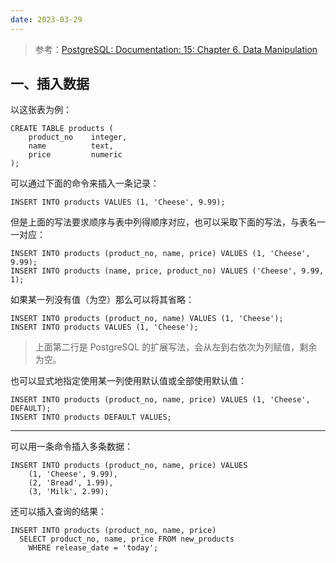 ```yaml
---
date: 2023-03-29
---
```


> 参考：[PostgreSQL: Documentation: 15: Chapter 6. Data Manipulation](https://www.postgresql.org/docs/15/dml.html)

## 一、插入数据

以这张表为例：

```postgresql
CREATE TABLE products (
    product_no    integer,
    name          text,
    price         numeric
);
```

可以通过下面的命令来插入一条记录：

```postgresql
INSERT INTO products VALUES (1, 'Cheese', 9.99);
```

但是上面的写法要求顺序与表中列得顺序对应，也可以采取下面的写法，与表名一一对应：

```postgresql
INSERT INTO products (product_no, name, price) VALUES (1, 'Cheese', 9.99);
INSERT INTO products (name, price, product_no) VALUES ('Cheese', 9.99, 1);
```

如果某一列没有值（为空）那么可以将其省略：

```postgresql
INSERT INTO products (product_no, name) VALUES (1, 'Cheese');
INSERT INTO products VALUES (1, 'Cheese');
```

> 上面第二行是 PostgreSQL 的扩展写法，会从左到右依次为列赋值，剩余为空。

也可以显式地指定使用某一列使用默认值或全部使用默认值：

```postgresql
INSERT INTO products (product_no, name, price) VALUES (1, 'Cheese', DEFAULT);
INSERT INTO products DEFAULT VALUES;
```

---

可以用一条命令插入多条数据：

```postgresql
INSERT INTO products (product_no, name, price) VALUES
    (1, 'Cheese', 9.99),
    (2, 'Bread', 1.99),
    (3, 'Milk', 2.99);
```

还可以插入查询的结果：

```postgresql
INSERT INTO products (product_no, name, price)
  SELECT product_no, name, price FROM new_products
    WHERE release_date = 'today';
```

